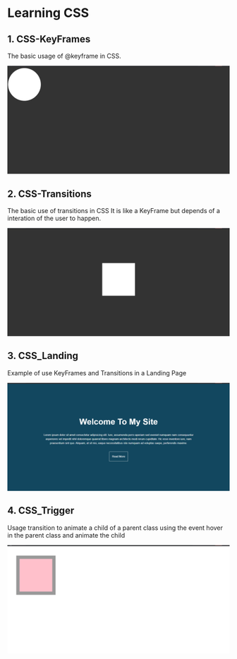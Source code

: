 # Learning CSS

## 1. CSS-KeyFrames
    
The basic usage of @keyframe in CSS.


![Result CSS-KeyFrames](/1-CSS-KeyFrames/result.gif)


## 2. CSS-Transitions
   
The basic use of transitions in CSS
It is like a KeyFrame but depends of a interation of the user to happen.

   
![Result CSS-KeyFrames](/2-CSS-Transitions/result.gif)

## 3. CSS_Landing
   
Example of use KeyFrames and Transitions in a Landing Page
   
![Result CSS-KeyFrames](/3-CSS_Landing/result.gif)

## 4. CSS_Trigger
   
Usage transition to animate a child of a parent class using the event hover in the parent class and animate the child
   
![Result CSS-KeyFrames](/4-CSS-Trigger/result.gif)